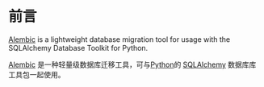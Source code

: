 # 前言

[Alembic]: https://alembic.sqlalchemy.org/
[Python]: https://www.python.org/
[SQLAlchemy]: https://docs.sqlalchemy.org/

[Alembic] is a lightweight database migration tool for usage with the SQLAlchemy Database Toolkit for Python.

[Alembic] 是一种轻量级数据库迁移工具，可与[Python]的 [SQLAlchemy] 数据库库工具包一起使用。

